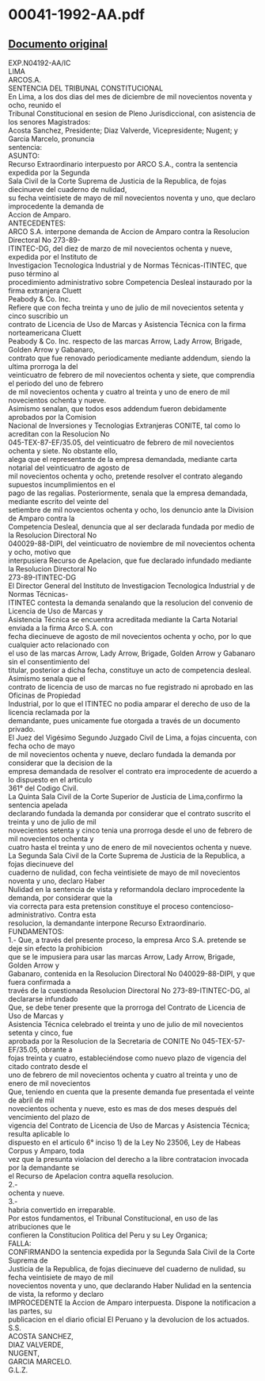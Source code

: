 
00041-1992-AA.pdf
=================
  
[Documento original](https://tc.gob.pe/jurisprudencia/1999/00041-1992-AA.pdf)  
---  
EXP.N04192-AA/IC  
LIMA  
ARCOS.A.  
SENTENCIA DEL TRIBUNAL CONSTITUCIONAL  
En Lima, a los dos dias del mes de diciembre de mil novecientos noventa y ocho, reunido el  
Tribunal Constitucional en sesion de Pleno Jurisdiccional, con asistencia de los senores Magistrados:  
Acosta Sanchez, Presidente; Diaz Valverde, Vicepresidente; Nugent; y Garcia Marcelo, pronuncia  
sentencia:  
ASUNTO:  
Recurso Extraordinario interpuesto por ARCO S.A., contra la sentencia expedida por la Segunda  
Sala Civil de la Corte Suprema de Justicia de la Republica, de fojas diecinueve del cuaderno de nulidad,  
su fecha veintisiete de mayo de mil novecientos noventa y uno, que declaro improcedente la demanda de  
Accion de Amparo.  
ANTECEDENTES:  
ARCO S.A. interpone demanda de Accion de Amparo contra la Resolucion Directoral No 273-89-  
ITINTEC-DG, del diez de marzo de mil novecientos ochenta y nueve, expedida por el Instituto de  
Investigacion Tecnologica Industrial y de Normas Técnicas-ITINTEC, que puso término al  
procedimiento administrativo sobre Competencia Desleal instaurado por la firma extranjera Cluett  
Peabody & Co. Inc.  
Refiere que con fecha treinta y uno de julio de mil novecientos setenta y cinco suscribio un  
contrato de Licencia de Uso de Marcas y Asistencia Técnica con la firma norteamericana Cluett  
Peabody & Co. Inc. respecto de las marcas Arrow, Lady Arrow, Brigade, Golden Arrow y Gabanaro,  
contrato que fue renovado periodicamente mediante addendum, siendo la ultima prorroga la del  
veinticuatro de febrero de mil novecientos ochenta y siete, que comprendia el periodo del uno de febrero  
de mil novecientos ochenta y cuatro al treinta y uno de enero de mil novecientos ochenta y nueve.  
Asimismo senalan, que todos esos addendum fueron debidamente aprobados por la Comision  
Nacional de Inversiones y Tecnologias Extranjeras CONITE, tal como lo acreditan con la Resolucion No  
045-TEX-87-EF/35.05, del veinticuatro de febrero de mil novecientos ochenta y siete. No obstante ello,  
alega que el representante de la empresa demandada, mediante carta notarial del veinticuatro de agosto de  
mil novecientos ochenta y ocho, pretende resolver el contrato alegando supuestos incumplimientos en el  
pago de las regalias. Posteriormente, senala que la empresa demandada, mediante escrito del veinte del  
setiembre de mil novecientos ochenta y ocho, los denuncio ante la Division de Amparo contra la  
Competencia Desleal, denuncia que al ser declarada fundada por medio de la Resolucion Directoral No  
040029-88-DIPI, del veinticuatro de noviembre de mil novecientos ochenta y ocho, motivo que  
interpusiera Recurso de Apelacion, que fue declarado infundado mediante la Resolucion Directoral No  
273-89-ITINTEC-DG  
El Director General del Instituto de Investigacion Tecnologica Industrial y de Normas Técnicas-  
ITINTEC contesta la demanda senalando que la resolucion del convenio de Licencia de Uso de Marcas y  
Asistencia Técnica se encuentra acreditada mediante la Carta Notarial enviada a la firma Arco S.A. con  
fecha diecinueve de agosto de mil novecientos ochenta y ocho, por lo que cualquier acto relacionado con  
el uso de las marcas Arrow, Lady Arrow, Brigade, Golden Arrow y Gabanaro sin el consentimiento del  
titular, posterior a dicha fecha, constituye un acto de competencia desleal. Asimismo senala que el  
contrato de licencia de uso de marcas no fue registrado ni aprobado en las Oficinas de Propiedad  
Industrial, por lo que el ITINTEC no podia amparar el derecho de uso de la licencia reclamada por la  
demandante, pues unicamente fue otorgada a través de un documento privado.  
El Juez del Vigésimo Segundo Juzgado Civil de Lima, a fojas cincuenta, con fecha ocho de mayo  
de mil novecientos ochenta y nueve, declaro fundada la demanda por considerar que la decision de la  
empresa demandada de resolver el contrato era improcedente de acuerdo a lo dispuesto en el articulo  
361° del Codigo Civil.  
La Quinta Sala Civil de la Corte Superior de Justicia de Lima,confirmo la sentencia apelada  
declarando fundada la demanda por considerar que el contrato suscrito el treinta y uno de julio de mil  
novecientos setenta y cinco tenia una prorroga desde el uno de febrero de mil novecientos ochenta y  
cuatro hasta el treinta y uno de enero de mil novecientos ochenta y nueve.  
La Segunda Sala Civil de la Corte Suprema de Justicia de la Republica, a fojas diecinueve del  
cuaderno de nulidad, con fecha veintisiete de mayo de mil novecientos noventa y uno, declaro Haber  
Nulidad en la sentencia de vista y reformandola declaro improcedente la demanda, por considerar que la  
via correcta para esta pretension constituye el proceso contencioso-administrativo. Contra esta  
resolucion, la demandante interpone Recurso Extraordinario.  
FUNDAMENTOS:  
1.- Que, a través del presente proceso, la empresa Arco S.A. pretende se deje sin efecto la prohibicion  
que se le impusiera para usar las marcas Arrow, Lady Arrow, Brigade, Golden Arrow y  
Gabanaro, contenida en la Resolucion Directoral No 040029-88-DIPI, y que fuera confirmada a  
través de la cuestionada Resolucion Directoral No 273-89-ITINTEC-DG, al declararse infundado  
Que, se debe tener presente que la prorroga del Contrato de Licencia de Uso de Marcas y  
Asistencia Técnica celebrado el treinta y uno de julio de mil novecientos setenta y cinco, fue  
aprobada por la Resolucion de la Secretaria de CONITE No 045-TEX-57-EF/35.05, obrante a  
fojas treinta y cuatro, estableciéndose como nuevo plazo de vigencia del citado contrato desde el  
uno de febrero de mil novecientos ochenta y cuatro al treinta y uno de enero de mil novecientos  
Que, teniendo en cuenta que la presente demanda fue presentada el veinte de abril de mil  
novecientos ochenta y nueve, esto es mas de dos meses después del vencimiento del plazo de  
vigencia del Contrato de Licencia de Uso de Marcas y Asistencia Técnica; resulta aplicable lo  
dispuesto en el articulo 6° inciso 1) de la Ley No 23506, Ley de Habeas Corpus y Amparo, toda  
vez que la presunta violacion del derecho a la libre contratacion invocada por la demandante se  
el Recurso de Apelacion contra aquella resolucion.  
2.-  
ochenta y nueve.  
3.-  
habria convertido en irreparable.  
Por estos fundamentos, el Tribunal Constitucional, en uso de las atribuciones que le  
confieren la Constitucion Politica del Peru y su Ley Organica;  
FALLA:  
CONFIRMANDO la sentencia expedida por la Segunda Sala Civil de la Corte Suprema de  
Justicia de la Republica, de fojas diecinueve del cuaderno de nulidad, su fecha veintisiete de mayo de mil  
novecientos noventa y uno, que declarando Haber Nulidad en la sentencia de vista, la reformo y declaro  
IMPROCEDENTE la Accion de Amparo interpuesta. Dispone la notificacion a las partes, su  
publicacion en el diario oficial El Peruano y la devolucion de los actuados.  
S.S.  
ACOSTA SANCHEZ,  
DIAZ VALVERDE,  
NUGENT,  
GARCIA MARCELO.  
G.L.Z.